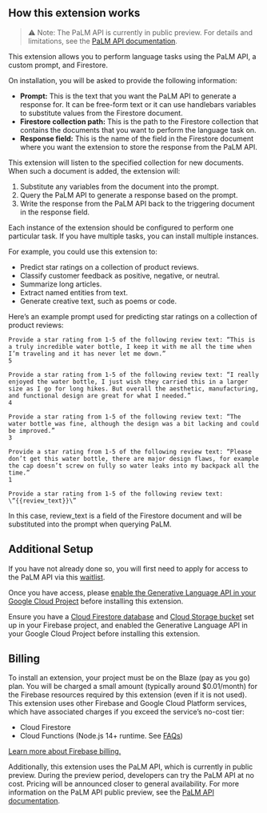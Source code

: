 ## How this extension works

> :warning: Note: The PaLM API is currently in public preview. For details and limitations, see the [PaLM API documentation](https://developers.generativeai.google/guide/preview_faq).

This extension allows you to perform language tasks using the PaLM API, a custom prompt, and Firestore.

On installation, you will be asked to provide the following information:

* **Prompt:** This is the text that you want the PaLM API to generate a response for. It can be free-form text or it can use handlebars variables to substitute values from the Firestore document.
* **Firestore collection path:** This is the path to the Firestore collection that contains the documents that you want to perform the language task on.
* **Response field:** This is the name of the field in the Firestore document where you want the extension to store the response from the PaLM API.

This extension will listen to the specified collection for new documents. When such a document is added, the extension will:

1. Substitute any variables from the document into the prompt.
2. Query the PaLM API to generate a response based on the prompt.
3. Write the response from the PaLM API back to the triggering document in the response field.

Each instance of the extension should be configured to perform one particular task. If you have multiple tasks, you can install multiple instances.

For example, you could use this extension to:

* Predict star ratings on a collection of product reviews.
* Classify customer feedback as positive, negative, or neutral.
* Summarize long articles.
* Extract named entities from text.
* Generate creative text, such as poems or code.

Here’s an example prompt used for predicting star ratings on a collection of product reviews:

```
Provide a star rating from 1-5 of the following review text: “This is a truly incredible water bottle, I keep it with me all the time when I’m traveling and it has never let me down.”
5

Provide a star rating from 1-5 of the following review text: “I really enjoyed the water bottle, I just wish they carried this in a larger size as I go for long hikes. But overall the aesthetic, manufacturing, and functional design are great for what I needed.”
4

Provide a star rating from 1-5 of the following review text: “The water bottle was fine, although the design was a bit lacking and could be improved.”
3

Provide a star rating from 1-5 of the following review text: “Please don’t get this water bottle, there are major design flaws, for example the cap doesn’t screw on fully so water leaks into my backpack all the time.” 
1

Provide a star rating from 1-5 of the following review text: \“{{review_text}}\”
```

In this case, review_text is a field of the Firestore document and will be substituted into the prompt when querying PaLM.

## Additional Setup

If you have not already done so, you will first need to apply for access to the PaLM API via this [waitlist](https://makersuite.google.com/waitlist). 

Once you have access, please [enable the Generative Language API in your Google Cloud Project](https://console.cloud.google.com/apis/library/generativelanguage.googleapis.com) before installing this extension.

Ensure you have a [Cloud Firestore database](https://firebase.google.com/docs/firestore/quickstart) and [Cloud Storage bucket](https://firebase.google.com/docs/storage) set up in your Firebase project, and enabled the Generative Language API in your Google Cloud Project before installing this extension.

## Billing

To install an extension, your project must be on the Blaze (pay as you go) plan. You will be charged a small amount (typically around $0.01/month) for the Firebase resources required by this extension (even if it is not used).
This extension uses other Firebase and Google Cloud Platform services, which have associated charges if you exceed the service’s no-cost tier:
* Cloud Firestore
* Cloud Functions (Node.js 14+ runtime. See [FAQs](https://firebase.google.com/support/faq#extensions-pricing))

[Learn more about Firebase billing.](https://firebase.google.com/pricing)

Additionally, this extension uses the PaLM API, which is currently in public preview. During the preview period, developers can try the PaLM API at no cost. Pricing will be announced closer to general availability. For more information on the PaLM API public preview, see the [PaLM API documentation](https://developers.generativeai.google/guide/preview_faq).

